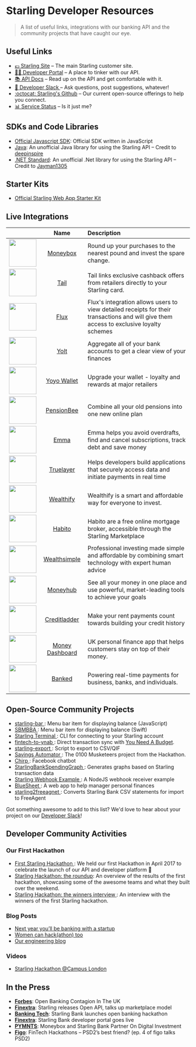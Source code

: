 # Starling Developer Resources
> A list of useful links, integrations with our banking API and the community projects that have caught our eye.

## Useful Links
- [💷 Starling Site](https://starlingbank.com) – The main Starling customer site.
- [👩‍💻 Developer Portal](https://developer.starlingbank.com) – A place to tinker with our API.
- [📚 API Docs](https://developer.starlingbank.com/docs) – Read up on the API and get comfortable with it.
- [💬 Developer Slack ](https://developer.starlingbank.com/community) – Ask questions, post suggestions, whatever!
- [:octocat: Starling's Github](https://github.com/starlingbank) – Our current open-source offerings to help you connect.
- [📊 Service Status](https://starlingbank.statuspage.io/) – Is it just me?

## SDKs and Code Libraries

- [Official Javascript SDK](https://github.com/starlingbank/starling-developer-sdk): Official SDK written in JavaScript
- [Java](https://github.com/deepinspire/Simple-SDK-for-Starling-API-v2/): An unofficial Java library for using the Starling API – Credit to [deepinspire](https://github.com/deepinspire)
- [.NET Standard](https://github.com/Jayman1305/StarlingBankClient): An unofficial .Net library for using the Starling API – Credit to [Jayman1305](https://github.com/Jayman1305)

## Starter Kits

- [Official Starling Web App Starter Kit](https://github.com/starlingbank/starling-api-web-starter-kit/)

## Live Integrations

|     |     Name     | Description |
| ------------- |:-------------:| :-----|
| <img src="https://pbs.twimg.com/profile_images/1268564083839729664/qzgTxTWv_400x400.png" width="75" /> | [ Moneybox ](https://moneyboxapp.com) | Round up your purchases to the nearest pound and invest the spare change. |
| <img src="https://pbs.twimg.com/profile_images/1136285993558872069/OKHT7iWe_400x400.png" width="75" />      | [Tail](https://www.tail.at) | Tail links exclusive cashback offers from retailers directly to your Starling card. |
| <img src="https://pbs.twimg.com/profile_images/1221737938641395712/fiu6Uh-m_400x400.jpg" width="75" />      | [ Flux ](https://tryflux.com)    |   Flux's integration allows users to view detailed receipts for their transactions and will give them access to exclusive loyalty schemes |
| <img src="https://pbs.twimg.com/profile_images/875387223255994370/YLQA6AG6_400x400.jpg" width="75" />      | [ Yolt ](https://www.yolt.com/)    |   Aggregate all of your bank accounts to get a clear view of your finances |
| <img src="https://pbs.twimg.com/profile_images/1234802271365496839/QG91iHhJ_400x400.jpg" width="75" />      | [ Yoyo Wallet ](https://www.yoyowallet.com/)    |   Upgrade your wallet - loyalty and rewards at major retailers |
| <img src="https://pbs.twimg.com/profile_images/1215626970601525248/M0ztbrP0_400x400.jpg" width="75" />      | [ PensionBee ](https://www.pensionbee.com/)    |   Combine all your old pensions into one new online plan |
| <img src="https://pbs.twimg.com/profile_images/1148552661765173248/GZc5bV_c_400x400.png" width="75" />      | [ Emma ](https://emma-app.com/)    |   Emma helps you avoid overdrafts, find and cancel subscriptions, track debt and save money |
| <img src="https://pbs.twimg.com/profile_images/1224745359873847301/FdAPHuDN_400x400.jpg" width="75" />      | [ Truelayer ](https://truelayer.com/)    |   Helps developers build applications that securely access data and initiate payments in real time |
| <img src="https://pbs.twimg.com/profile_images/1268862069123809289/7QB3DjvZ_400x400.jpg" width="75" />      | [ Wealthify ](https://wealthify.com/)    |   Wealthify is a smart and affordable way for everyone to invest. |
| <img src="https://pbs.twimg.com/profile_images/1281486211622809600/Cn0uLLAJ_400x400.png" width="75" />      | [ Habito ](https://habito.com/)    |   Habito are a free online mortgage broker, accessible through the Starling Marketplace |
| <img src="https://pbs.twimg.com/profile_images/661564824124596225/fDwkUm3N_400x400.jpg" width="75" />      | [ Wealthsimple ](https://wealthsimple.com/)    |   Professional investing made simple and affordable by combining smart technology with expert human advice |
| <img src="https://pbs.twimg.com/profile_images/807265969827708928/s_61Z-r9_400x400.jpg" width="75" />      | [ Moneyhub ](https://moneyhub.com/)    |   See all your money in one place and use powerful, market-leading tools to achieve your goals |
| <img src="https://pbs.twimg.com/profile_images/860475868191363072/mikgc0W6_400x400.jpg" width="75" />      | [ Creditladder ](https://creditladder.co.uk/)    |   Make your rent payments count towards building your credit history |
| <img src="https://pbs.twimg.com/profile_images/444567424776421376/rTP_TgQG_400x400.jpeg" width="75" />      | [ Money Dashboard ](https://www.moneydashboard.com/)    |   UK personal finance app that helps customers stay on top of their money.  |
| <img src="https://pbs.twimg.com/profile_images/1062287406102179840/CauA4PyX_400x400.jpg" width="75" />      | [ Banked ](https://www.banked.com/)    |   Powering real-time payments for business, banks, and individuals.  |


## Open-Source Community Projects
- [ starling-bar ](https://github.com/sprusr/starling-bar): Menu bar item for displaying balance (JavaScript)
- [ SBMBBA ](https://github.com/abdulajet/SBMBBA): Menu bar item for displaying balance (Swift)
- [ Starling Terminal ](https://github.com/timrogers/starling-terminal): CLI for connecting to your Starling account
- [ fintech-to-ynab ](https://github.com/scottrobertson/fintech-to-ynab): Direct transaction sync with [You Need A Budget](https://www.youneedabudget.com).
- [ starling-export ](https://github.com/scottrobertson/starling-export): Script to export to CSV/QIF
- [ Savings Automator ](https://github.com/mattdean1/savings-automator): The 0100 Musketeers project from the Hackathon.
- [ Chirp ](https://github.com/HarriBellThomas/Chirp): Facebook chatbot
- [ StarlingBankSpendingGraph ](https://github.com/bsydenham/StarlingBankSpendingGraph): Generates graphs based on Starling transaction data
- [ Starling Webhook Example ](https://github.com/piniyini/starlingbankwebhook): A NodeJS webhook receiver example
- [ BlueSheet ](https://github.com/Dullage/BlueSheet): A web app to help manager personal finances
- [ starling2freeagnet ](https://github.com/mafonso/starling2freeagent): Converts Starling Bank CSV statements for import to FreeAgent

Got something awesome to add to this list? We'd love to hear about your project on our [Developer Slack](https://developer.starlingbank.com/community)!

## Developer Community Activities 

### Our First Hackathon

- [ First Starling Hackathon ](https://www.starlingbank.com/hackathon/): We held our first Hackathon in April 2017 to celebrate the launch of our API and developer platform 🎉
- [ Starling Hackathon: the roundup](https://www.starlingbank.com/starling-hackathon-the-roundup/): An overview of the results of the first hackathon, showcasing some of the awesome teams and what they built over the weekend.
- [ Starling Hackathon: the winners interview ](https://www.starlingbank.com/starling-hackathon-the-winners/): An interview with the winners of the first Starling hackathon. 

### Blog Posts
- [ Next year you’ll be banking with a startup ](https://blog.decoded.com/next-year-youll-be-banking-with-a-startup-8b5fb7e9251d)
- [ Women can hack(athon) too ](https://medium.com/@michellebrien/women-can-hack-athon-too-1761aac6ed2)
- [ Our engineering blog ](https://www.starlingbank.com/blog/category/engineering/)

### Videos
- [ Starling Hackathon @Campus London ](https://www.youtube.com/watch?v=bzd5EKDrXSc) 

## In the Press
- [__Forbes__](https://www.forbes.com/sites/lawrencewintermeyer/2017/04/07/open-banking-contagion-in-the-uk/#20734f748af5): Open Banking Contagion In The UK 
- [ __Finextra__](https://www.finextra.com/newsarticle/30183/starling-releases-open-api-talks-up-marketplace-model): Starling releases Open API, talks up marketplace model 
- [ __Banking Tech__](http://www.bankingtech.com/744702/starling-bank-launches-open-banking-hackathon/): Starling Bank launches open banking hackathon 
- [ __Finextra__](https://www.finextra.com/pressarticle/68797/starling-bank-developer-portal-goes-live): Starling Bank developer portal goes live 
- [ __PYMNTS__](http://www.pymnts.com/news/partnerships-acquisitions/2017/moneybox-and-starling-bank-partner-on-digital-investment-mobile-app-uk/): Moneybox and Starling Bank Partner On Digital Investment 
- [ __Figo__](https://www.figo.io/en/blog/fintech-hackathons-psd2s-best-friend/): FinTech Hackathons – PSD2’s best friend? (ep. 4 of figo talks PSD2) 


